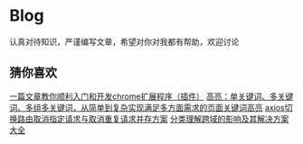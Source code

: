 # Blog

认真对待知识，严谨编写文章，希望对你对我都有帮助，欢迎讨论

## 猜你喜欢
[一篇文章教你顺利入门和开发chrome扩展程序（插件）](https://github.com/pekonchan/Blog/issues/8)
[高亮：单关键词、多关键词、多组多关键词，从简单到复杂实现满足多方面需求的页面关键词高亮](https://github.com/pekonchan/Blog/issues/7)
[axios切换路由取消指定请求与取消重复请求并存方案](https://github.com/pekonchan/Blog/issues/1)
[分类理解跨域的影响及其解决方案大全](https://github.com/pekonchan/Blog/issues/9)
